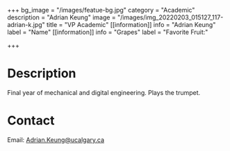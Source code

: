 +++
bg_image = "/images/featue-bg.jpg"
category = "Academic"
description = "Adrian Keung"
image = "/images/img_20220203_015127_117-adrian-k.jpg"
title = "VP Academic"
[[information]]
info = "Adrian Keung"
label = "Name"
[[information]]
info = "Grapes"
label = "Favorite Fruit:"

+++
# Description

Final year of mechanical and digital engineering. Plays the trumpet.

# Contact

Email: Adrian.Keung@ucalgary.ca
